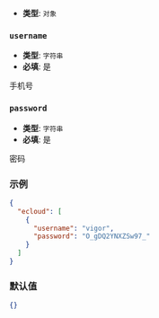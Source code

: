- **类型**: `对象`

### `username`

- **类型**: `字符串`
- **必填**: 是

手机号

### `password`

- **类型**: `字符串`
- **必填**: 是

密码

### 示例

```json
{
  "ecloud": [
    {
      "username": "vigor",
      "password": "O_gDQ2YNXZSw97_"
    }
  ]
}
```

### 默认值

```json
{}
```
